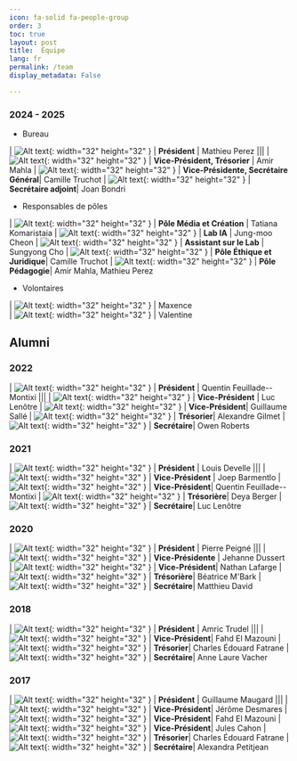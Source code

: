 ```yaml
---
icon: fa-solid fa-people-group
order: 3
toc: true
layout: post
title:  Équipe
lang: fr
permalink: /team
display_metadata: False

---
```


### 2024 - 2025

- Bureau 

| ![Alt text](/assets/img/members/maperez42.png){: width="32" height="32" } | **Président**  | Mathieu Perez |<a href="https://github.com/maperez42" target=_blank><i class="fab fa-github"></i></a>|<a href="mailto:mathieu.perez@42ai.fr,president@42ai.fr"><i class="fas fa-envelope"></i></a>|<a href="https://www.linkedin.com/in/mathieujperez/" target=_blank><i class="fab fa-linkedin"></i></a>
| ![Alt text](/assets/img/members/empty_photo.png){: width="32" height="32" } |  **Vice-Président, Trésorier** | Amir Mahla
| ![Alt text](/assets/img/members/empty_photo.png){: width="32" height="32" } | **Vice-Présidente, Secrétaire Général**| Camille Truchot 
| ![Alt text](/assets/img/members/empty_photo.png){: width="32" height="32" } | **Secrétaire adjoint**| Joan Bondri

- Responsables de pôles

| ![Alt text](/assets/img/members/empty_photo.png){: width="32" height="32" } | **Pôle Média et Création** | Tatiana Komaristaia
| ![Alt text](/assets/img/members/empty_photo.png){: width="32" height="32" } | **Lab IA** | Jung-moo Cheon
| ![Alt text](/assets/img/members/empty_photo.png){: width="32" height="32" } | **Assistant sur le Lab** | Sungyong Cho
| ![Alt text](/assets/img/members/empty_photo.png){: width="32" height="32" } | **Pôle Éthique et Juridique**| Camille Truchot
| ![Alt text](/assets/img/members/empty_photo.png){: width="32" height="32" } | **Pôle Pédagogie**| Amir Mahla, Mathieu Perez

- Volontaires 

| ![Alt text](/assets/img/members/empty_photo.png){: width="32" height="32" } | Maxence  
| ![Alt text](/assets/img/members/empty_photo.png){: width="32" height="32" } | Valentine

## Alumni 

### 2022 

| ![Alt text](/assets/img/members/empty_photo.png){: width="32" height="32" } | **Président**  | Quentin Feuillade--Montixi |<a href="https://github.com/" target=_blank><i class="fab fa-github"></i></a>|<a href=""><i class="fas fa-envelope"></i></a>|<a href="https://www.linkedin.com/in/" target=_blank><i class="fab fa-linkedin"></i></a>
| ![Alt text](/assets/img/members/empty_photo.png){: width="32" height="32" } |  **Vice-Président** | Luc Lenôtre
| ![Alt text](/assets/img/members/empty_photo.png){: width="32" height="32" } | **Vice-Président**| Guillaume Sallé
| ![Alt text](/assets/img/members/empty_photo.png){: width="32" height="32" } | **Trésorier**| Alexandre Gilmet
| ![Alt text](/assets/img/members/empty_photo.png){: width="32" height="32" } | **Secrétaire**| Owen Roberts


### 2021 

| ![Alt text](/assets/img/members/empty_photo.png){: width="32" height="32" } | **Président**  | Louis Develle |<a href="https://github.com/" target=_blank><i class="fab fa-github"></i></a>|<a href=""><i class="fas fa-envelope"></i></a>|<a href="https://www.linkedin.com/in/" target=_blank><i class="fab fa-linkedin"></i></a>
| ![Alt text](/assets/img/members/empty_photo.png){: width="32" height="32" } |  **Vice-Président** | Joep Barmentlo
| ![Alt text](/assets/img/members/empty_photo.png){: width="32" height="32" } | **Vice-Président**| Quentin Feuillade--Montixi 
| ![Alt text](/assets/img/members/empty_photo.png){: width="32" height="32" } | **Trésorière**| Deya Berger
| ![Alt text](/assets/img/members/empty_photo.png){: width="32" height="32" } | **Secrétaire**| Luc Lenôtre

### 2020 

| ![Alt text](/assets/img/members/empty_photo.png){: width="32" height="32" } | **Président**  | Pierre Peigné |<a href="https://github.com/" target=_blank><i class="fab fa-github"></i></a>|<a href=""><i class="fas fa-envelope"></i></a>|<a href="https://www.linkedin.com/in/" target=_blank><i class="fab fa-linkedin"></i></a>
| ![Alt text](/assets/img/members/empty_photo.png){: width="32" height="32" } |  **Vice-Présidente** | Jehanne Dussert
| ![Alt text](/assets/img/members/empty_photo.png){: width="32" height="32" } | **Vice-Président**| Nathan Lafarge 
| ![Alt text](/assets/img/members/empty_photo.png){: width="32" height="32" } | **Trésorière**| Béatrice M'Bark
| ![Alt text](/assets/img/members/empty_photo.png){: width="32" height="32" } | **Secrétaire**| Matthieu David

### 2018

| ![Alt text](/assets/img/members/empty_photo.png){: width="32" height="32" } | **Président**  | Amric Trudel |<a href="https://github.com/" target=_blank><i class="fab fa-github"></i></a>|<a href=""><i class="fas fa-envelope"></i></a>|<a href="https://www.linkedin.com/in/" target=_blank><i class="fab fa-linkedin"></i></a>
| ![Alt text](/assets/img/members/empty_photo.png){: width="32" height="32" } | **Vice-Président**| Fahd El Mazouni
| ![Alt text](/assets/img/members/empty_photo.png){: width="32" height="32" } | **Trésorier**| Charles Édouard Fatrane
| ![Alt text](/assets/img/members/empty_photo.png){: width="32" height="32" } | **Secrétaire**| Anne Laure Vacher

### 2017

| ![Alt text](/assets/img/members/empty_photo.png){: width="32" height="32" } | **Président**  | Guillaume Maugard |<a href="https://github.com/" target=_blank><i class="fab fa-github"></i></a>|<a href=""><i class="fas fa-envelope"></i></a>|<a href="https://www.linkedin.com/in/" target=_blank><i class="fab fa-linkedin"></i></a>
| ![Alt text](/assets/img/members/empty_photo.png){: width="32" height="32" } | **Vice-Président**| Jérôme Desmares
| ![Alt text](/assets/img/members/empty_photo.png){: width="32" height="32" } | **Vice-Président**| Fahd El Mazouni
| ![Alt text](/assets/img/members/empty_photo.png){: width="32" height="32" } | **Vice-Président**| Jules Cahon
| ![Alt text](/assets/img/members/empty_photo.png){: width="32" height="32" } | **Trésorier**| Charles Édouard Fatrane
| ![Alt text](/assets/img/members/empty_photo.png){: width="32" height="32" } | **Secrétaire**| Alexandra Petitjean
